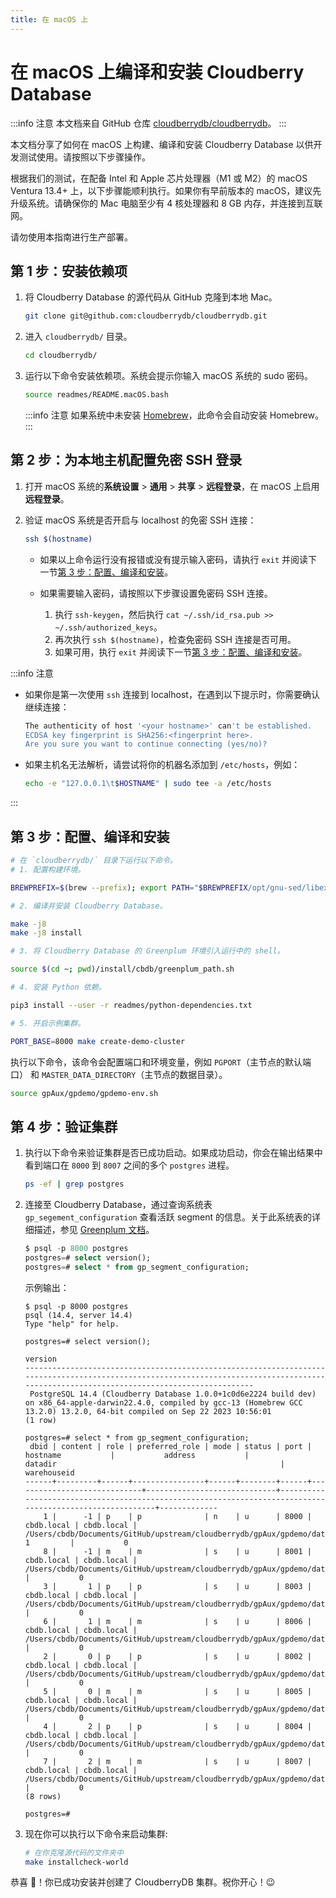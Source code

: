 ```yaml
---
title: 在 macOS 上
---
```


# 在 macOS 上编译和安装 Cloudberry Database

:::info 注意
本文档来自 GitHub 仓库 [cloudberrydb/cloudberrydb](https://github.com/cloudberrydb/cloudberrydb/blob/main/readmes/README.macOS.md)。
:::

本文档分享了如何在 macOS 上构建、编译和安装 Cloudberry Database 以供开发测试使用。请按照以下步骤操作。

根据我们的测试，在配备 Intel 和 Apple 芯片处理器（M1 或 M2）的 macOS Ventura 13.4+ 上，以下步骤能顺利执行。如果你有早前版本的 macOS，建议先升级系统。请确保你的 Mac 电脑至少有 4 核处理器和 8 GB 内存，并连接到互联网。

请勿使用本指南进行生产部署。

## 第 1 步：安装依赖项

1. 将 Cloudberry Database 的源代码从 GitHub 克隆到本地 Mac。

    ```bash
    git clone git@github.com:cloudberrydb/cloudberrydb.git
    ```

2. 进入 `cloudberrydb/` 目录。

    ```bash
    cd cloudberrydb/
    ```

3. 运行以下命令安装依赖项。系统会提示你输入 macOS 系统的 sudo 密码。

    ```bash
    source readmes/README.macOS.bash
    ```

    :::info 注意
    如果系统中未安装 [Homebrew](https://brew.sh/)，此命令会自动安装 Homebrew。
    :::

## 第 2 步：为本地主机配置免密 SSH 登录

1. 打开 macOS 系统的**系统设置** \> **通用** \> **共享** \> **远程登录**，在 macOS 上启用**远程登录**。
2. 验证 macOS 系统是否开启与 localhost 的免密 SSH 连接：

    ```bash
    ssh $(hostname)
    ```

    - 如果以上命令运行没有报错或没有提示输入密码，请执行 `exit` 并阅读下一节[第 3 步：配置、编译和安装](#第-3-步配置编译和安装)。
    - 如果需要输入密码，请按照以下步骤设置免密码 SSH 连接。

        1. 执行 `ssh-keygen`，然后执行 `cat ~/.ssh/id_rsa.pub >>  ~/.ssh/authorized_keys`。
        2. 再次执行 `ssh $(hostname)`，检查免密码 SSH 连接是否可用。
        3. 如果可用，执行 `exit` 并阅读下一节[第 3 步：配置、编译和安装](#第-3-步配置编译和安装)。

:::info 注意

- 如果你是第一次使用 `ssh` 连接到 localhost，在遇到以下提示时，你需要确认继续连接：

    ```bash
    The authenticity of host '<your hostname>' can't be established.
    ECDSA key fingerprint is SHA256:<fingerprint here>.
    Are you sure you want to continue connecting (yes/no)?
    ```

- 如果主机名无法解析，请尝试将你的机器名添加到 `/etc/hosts`，例如：

    ```bash
    echo -e "127.0.0.1\t$HOSTNAME" | sudo tee -a /etc/hosts
    ```

:::

## 第 3 步：配置、编译和安装

```bash
# 在 `cloudberrydb/` 目录下运行以下命令。
# 1. 配置构建环境。

BREWPREFIX=$(brew --prefix); export PATH="$BREWPREFIX/opt/gnu-sed/libexec/gnubin:$BREWPREFIX/opt/apr/bin:$PATH"; CXXFLAGS="-I $BREWPREFIX/include" CFLAGS="-ggdb -Og -g3 -fno-omit-frame-pointer -I $BREWPREFIX/include" LDFLAGS="-L $BREWPREFIX/lib" CC=$(which gcc-13) CXX=$(which g++-13) ./configure --enable-debug --prefix=$(cd ~; pwd)/install/cbdb;

# 2. 编译并安装 Cloudberry Database。

make -j8
make -j8 install

# 3. 将 Cloudberry Database 的 Greenplum 环境引入运行中的 shell。

source $(cd ~; pwd)/install/cbdb/greenplum_path.sh

# 4. 安装 Python 依赖。

pip3 install --user -r readmes/python-dependencies.txt

# 5. 开启示例集群。

PORT_BASE=8000 make create-demo-cluster
```

执行以下命令，该命令会配置端口和环境变量，例如 `PGPORT`（主节点的默认端口） 和 `MASTER_DATA_DIRECTORY`（主节点的数据目录）。

```bash
source gpAux/gpdemo/gpdemo-env.sh
```

## 第 4 步：验证集群

1. 执行以下命令来验证集群是否已成功启动。如果成功启动，你会在输出结果中看到端口在 `8000` 到 `8007` 之间的多个 `postgres` 进程。

    ```bash
    ps -ef | grep postgres
    ```
    
2. 连接至 Cloudberry Database，通过查询系统表 `gp_segement_configuration` 查看活跃 segment 的信息。关于此系统表的详细描述，参见 [Greenplum 文档](https://docs.vmware.com/en/VMware-Greenplum/7/greenplum-database/ref_guide-system_catalogs-gp_segment_configuration.html)。

    ```sql
    $ psql -p 8000 postgres
    postgres=# select version();
    postgres=# select * from gp_segment_configuration;
    ```
    
    示例输出：

    ```shell
    $ psql -p 8000 postgres
    psql (14.4, server 14.4)
    Type "help" for help.

    postgres=# select version();
                                                                                             version                                                                                         
    -----------------------------------------------------------------------------------------------------------------------------------------------------------------------------------------
     PostgreSQL 14.4 (Cloudberry Database 1.0.0+1c0d6e2224 build dev) on x86_64-apple-darwin22.4.0, compiled by gcc-13 (Homebrew GCC 13.2.0) 13.2.0, 64-bit compiled on Sep 22 2023 10:56:01
    (1 row)

    postgres=# select * from gp_segment_configuration;
     dbid | content | role | preferred_role | mode | status | port |          hostname           |           address           |                                                 datadir                                                  | warehouseid 
    ------+---------+------+----------------+------+--------+------+-----------------------------+-----------------------------+----------------------------------------------------------------------------------------------------------+-------------
        1 |      -1 | p    | p              | n    | u      | 8000 | cbdb.local | cbdb.local | /Users/cbdb/Documents/GitHub/upstream/cloudberrydb/gpAux/gpdemo/datadirs/qddir/demoDataDir-1         |           0
        8 |      -1 | m    | m              | s    | u      | 8001 | cbdb.local | cbdb.local | /Users/cbdb/Documents/GitHub/upstream/cloudberrydb/gpAux/gpdemo/datadirs/standby                     |           0
        3 |       1 | p    | p              | s    | u      | 8003 | cbdb.local | cbdb.local | /Users/cbdb/Documents/GitHub/upstream/cloudberrydb/gpAux/gpdemo/datadirs/dbfast2/demoDataDir1        |           0
        6 |       1 | m    | m              | s    | u      | 8006 | cbdb.local | cbdb.local | /Users/cbdb/Documents/GitHub/upstream/cloudberrydb/gpAux/gpdemo/datadirs/dbfast_mirror2/demoDataDir1 |           0
        2 |       0 | p    | p              | s    | u      | 8002 | cbdb.local | cbdb.local | /Users/cbdb/Documents/GitHub/upstream/cloudberrydb/gpAux/gpdemo/datadirs/dbfast1/demoDataDir0        |           0
        5 |       0 | m    | m              | s    | u      | 8005 | cbdb.local | cbdb.local | /Users/cbdb/Documents/GitHub/upstream/cloudberrydb/gpAux/gpdemo/datadirs/dbfast_mirror1/demoDataDir0 |           0
        4 |       2 | p    | p              | s    | u      | 8004 | cbdb.local | cbdb.local | /Users/cbdb/Documents/GitHub/upstream/cloudberrydb/gpAux/gpdemo/datadirs/dbfast3/demoDataDir2        |           0
        7 |       2 | m    | m              | s    | u      | 8007 | cbdb.local | cbdb.local | /Users/cbdb/Documents/GitHub/upstream/cloudberrydb/gpAux/gpdemo/datadirs/dbfast_mirror3/demoDataDir2 |           0
    (8 rows)

    postgres=# 
    ```

3. 现在你可以执行以下命令来启动集群:

    ```bash
    # 在你克隆源代码的文件夹中
    make installcheck-world
    ```

恭喜 🎉！你已成功安装并创建了 CloudberryDB 集群。祝你开心！😉
